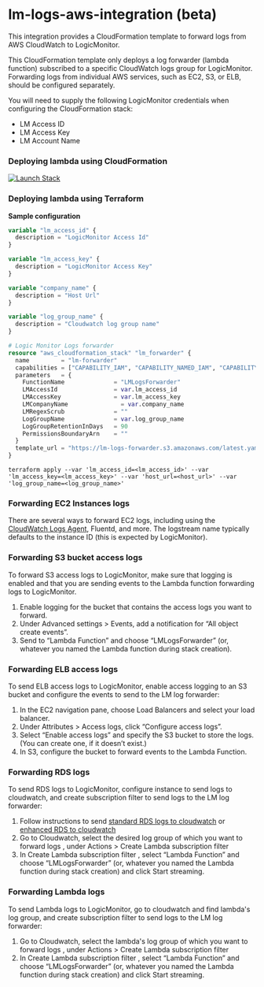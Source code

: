 # lm-logs-aws-integration (beta)
This integration provides a CloudFormation template to forward logs from AWS CloudWatch to LogicMonitor.

This CloudFormation template only deploys a log forwarder (lambda function) subscribed to a specific CloudWatch logs group for LogicMonitor. 
Forwarding logs from individual AWS services, such as EC2, S3, or ELB, should be configured separately.

You will need to supply the following LogicMonitor credentials when configuring the CloudFormation stack:
* LM Access ID
* LM Access Key
* LM Account Name

### Deploying lambda using CloudFormation
[![Launch Stack](https://s3.amazonaws.com/cloudformation-examples/cloudformation-launch-stack.png)](https://console.aws.amazon.com/cloudformation/home#/stacks/create/review?stackName=lm-forwarder&templateURL=https://lm-logs-forwarder.s3.amazonaws.com/latest.yaml)

### Deploying lambda using Terraform

**Sample configuration**
```tf
variable "lm_access_id" {
  description = "LogicMonitor Access Id"
}

variable "lm_access_key" {
  description = "LogicMonitor Access Key"
}

variable "company_name" {
  description = "Host Url"
}

variable "log_group_name" {
  description = "Cloudwatch log group name"
}

# Logic Monitor Logs forwarder
resource "aws_cloudformation_stack" "lm_forwarder" {
  name         = "lm-forwarder"
  capabilities = ["CAPABILITY_IAM", "CAPABILITY_NAMED_IAM", "CAPABILITY_AUTO_EXPAND"]
  parameters   = {
    FunctionName              = "LMLogsForwarder"
    LMAccessId                = var.lm_access_id
    LMAccessKey               = var.lm_access_key
    LMCompanyName          		= var.company_name
    LMRegexScrub              = ""
    LogGroupName              = var.log_group_name
    LogGroupRetentionInDays   = 90
    PermissionsBoundaryArn    = ""
  }
  template_url = "https://lm-logs-forwarder.s3.amazonaws.com/latest.yaml"
}
```
`terraform apply --var 'lm_access_id=<lm_access_id>' --var 'lm_access_key=<lm_access_key>' --var 'host_url=<host_url>' --var 'log_group_name=<log_group_name>'`

### Forwarding EC2 Instances logs

There are several ways to forward EC2 logs, including using the [CloudWatch Logs Agent](https://docs.aws.amazon.com/AmazonCloudWatch/latest/logs/QuickStartEC2Instance.html), Fluentd, and more. 
The logstream name typically defaults to the instance ID (this is expected by LogicMonitor).

### Forwarding S3 bucket access logs
To forward S3 access logs to LogicMonitor, make sure that logging is enabled and that you are sending events to the 
Lambda function forwarding logs to LogicMonitor. 

1. Enable logging for the bucket that contains the access logs you want to forward.
2. Under Advanced settings > Events, add a notification for “All object create events”. 
3. Send to “Lambda Function” and choose “LMLogsForwarder” (or, whatever you named the Lambda function during stack creation).

### Forwarding ELB access logs
To send ELB access logs to LogicMonitor, enable access logging to an S3 bucket and configure the events to send to the LM log forwarder:

1. In the EC2 navigation pane, choose Load Balancers and select your load balancer.
2. Under Attributes > Access logs, click “Configure access logs”.
3. Select “Enable access logs” and specify the S3 bucket to store the logs. (You can create one, if it doesn’t exist.)
4. In S3, configure the bucket to forward events to the Lambda Function.

### Forwarding RDS logs
To send RDS logs to LogicMonitor, configure instance to send logs to cloudwatch, and create subscription filter to send logs to the LM log forwarder:

1. Follow instructions to send [standard RDS logs to cloudwatch](https://aws.amazon.com/blogs/database/monitor-amazon-rds-for-mysql-and-mariadb-logs-with-amazon-cloudwatch/) or  [enhanced RDS to cloudwatch](https://docs.aws.amazon.com/AmazonRDS/latest/UserGuide/USER_Monitoring.OS.html)
2. Go to Cloudwatch, select the desired log group of which you want to forward logs , under Actions > Create Lambda subscription filter
3. In Create Lambda subscription filter , select “Lambda Function” and choose “LMLogsForwarder” (or, whatever you named the Lambda function during stack creation) and click Start streaming.

### Forwarding Lambda logs
To send Lambda logs to LogicMonitor, go to cloudwatch and find lambda's log group, and create subscription filter to send logs to the LM log forwarder:

1. Go to Cloudwatch, select the lambda's log group of which you want to forward logs , under Actions > Create Lambda subscription filter
2. In Create Lambda subscription filter , select “Lambda Function” and choose “LMLogsForwarder” (or, whatever you named the Lambda function during stack creation) and click Start streaming.